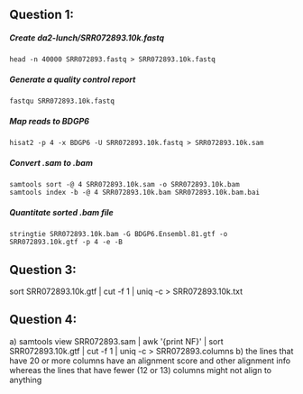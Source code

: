 ##  Question 1:
#####  Create da2-lunch/SRR072893.10k.fastq
	head -n 40000 SRR072893.fastq > SRR072893.10k.fastq

#####  Generate a quality control report
	fastqu SRR072893.10k.fastq

#####  Map reads to BDGP6
	hisat2 -p 4 -x BDGP6 -U SRR072893.10k.fastq > SRR072893.10k.sam
	
#####  Convert .sam to .bam
	samtools sort -@ 4 SRR072893.10k.sam -o SRR072893.10k.bam
	samtools index -b -@ 4 SRR072893.10k.bam SRR072893.10k.bam.bai
	
#####  Quantitate sorted .bam file 
	stringtie SRR072893.10k.bam -G BDGP6.Ensembl.81.gtf -o SRR072893.10k.gtf -p 4 -e -B


##  Question 3:
sort SRR072893.10k.gtf | cut -f 1 | uniq -c > SRR072893.10k.txt

##  Question 4:
a) samtools view SRR072893.sam | awk '{print NF}' | sort SRR072893.10k.gtf | cut -f 1 | uniq -c > SRR072893.columns
b) the lines that have 20 or more columns have an alignment score and other alignment info whereas the lines that have fewer (12 or 13) columns might not align to anything 